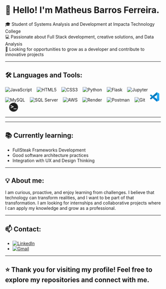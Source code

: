 <h1 align="left">👋 Hello! I'm Matheus Barros Ferreira.</h1>

🎓 Student of Systems Analysis and Development at Impacta Technology College  
💻 Passionate about Full Stack development, creative solutions, and Data Analysis
<br>🚀 Looking for opportunities to grow as a developer and contribute to innovative projects

---

## 🛠️ Languages and Tools:
<img src="https://cdn.jsdelivr.net/gh/devicons/devicon/icons/javascript/javascript-original.svg" title="JavaScript" width="30"/> &nbsp;&nbsp;
<img src="https://cdn.jsdelivr.net/gh/devicons/devicon/icons/html5/html5-original.svg" title="HTML5" width="30"/> &nbsp;&nbsp;
<img src="https://cdn.jsdelivr.net/gh/devicons/devicon/icons/css3/css3-original.svg" title="CSS3" width="30"/> &nbsp;&nbsp;
<img src="https://cdn.jsdelivr.net/gh/devicons/devicon/icons/python/python-original.svg" title="Python" width="30"/> &nbsp;&nbsp;
<img src="https://cdn.jsdelivr.net/gh/devicons/devicon/icons/flask/flask-original.svg" title="Flask" width="30"/> &nbsp;&nbsp;
<img src="https://cdn.jsdelivr.net/gh/devicons/devicon/icons/jupyter/jupyter-original.svg" title="Jupyter" width="30"/> &nbsp;&nbsp;
<img src="https://cdn.jsdelivr.net/gh/devicons/devicon/icons/mysql/mysql-original.svg" title="MySQL" width="30"/> &nbsp;&nbsp;
<img src="https://cdn.jsdelivr.net/gh/devicons/devicon/icons/microsoftsqlserver/microsoftsqlserver-plain.svg" title="SQL Server" width="30"/> &nbsp;&nbsp;
<img src="https://cdn.jsdelivr.net/gh/devicons/devicon/icons/amazonwebservices/amazonwebservices-original-wordmark.svg" title="AWS" width="30"/> &nbsp;&nbsp;
<img src="https://pbs.twimg.com/profile_images/1735429515541938176/zOO1N7Su_400x400.jpg" title="Render" width="30"/> &nbsp;&nbsp;
<img src="https://cdn.jsdelivr.net/gh/devicons/devicon/icons/postman/postman-original.svg" title="Postman" width="30"/> &nbsp;&nbsp;
<img src="https://cdn.jsdelivr.net/gh/devicons/devicon/icons/git/git-original.svg" title="Git" width="30"/> &nbsp;&nbsp;
<img src="https://raw.githubusercontent.com/devicons/devicon/master/icons/vscode/vscode-original.svg" title="VS Code" width="30"/> &nbsp;&nbsp;
<img src="https://raw.githubusercontent.com/github/explore/80688e429a7d4ef2fca1e82350fe8e3517d3494d/topics/terminal/terminal.png" title="Terminal" width="30"/>
<hr>



---

## 📚  Currently learning:

- FullSteak Frameworks Development
- Good software architecture practices  
- Integration with UX and Design Thinking

---

## 💡 About me:

I am curious, proactive, and enjoy learning from challenges. I believe that technology can transform realities, and I want to be part of that transformation. I am looking for internships and collaborative projects where I can apply my knowledge and grow as a professional.

---

## 📫 Contact:

- [![LinkedIn](https://img.shields.io/badge/linkedin-%230077B5.svg?style=for-the-badge&logo=linkedin&logoColor=white)](https://www.linkedin.com/in/matheus-ferreira-273a42224) &nbsp;
- [![Gmail](https://img.shields.io/badge/Gmail-D14836?style=for-the-badge&logo=gmail&logoColor=white)](https://mail.google.com/mail/?view=cm&fs=1&to=matheusbferreira31@gmail.com)

---

## ⭐ Thank you for visiting my profile! Feel free to explore my repositories and connect with me.
